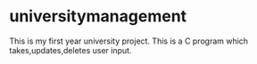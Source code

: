 # universitymanagement
This is my first year university project. This is a C program which takes,updates,deletes user input. 
